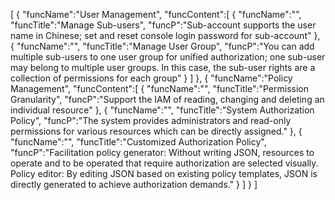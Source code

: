 [
	{
		"funcName":"User Management",
		"funcContent":[
			{
				"funcName":"",
				"funcTitle":"Manage Sub-users",
				"funcP":"Sub-account supports the user name in Chinese; set and reset console login password for sub-account"
			},
			{
				"funcName":"",
				"funcTitle":"Manage User Group",
				"funcP":"You can add multiple sub-users to one user group for unified authorization; one sub-user may belong to multiple user groups. In this case, the sub-user rights are a collection of permissions for each group"
			}
		]
	},
	{
		"funcName":"Policy Management",
		"funcContent":[
			{
				"funcName":"",
				"funcTitle":"Permission Granularity",
				"funcP":"Support the IAM of reading, changing and deleting an individual resource"
			},
			{
				"funcName":"",
				"funcTitle":"System Authorization Policy",
				"funcP":"The system provides administrators and read-only permissions for various resources which can be directly assigned."
			},
			{
				"funcName":"",
				"funcTitle":"Customized Authorization Policy",
				"funcP":"Facilitation policy generator: Without writing JSON, resources to operate and to be operated that require authorization are selected visually. Policy editor: By editing JSON based on existing policy templates, JSON is directly generated to achieve authorization demands."
			}
		]
	}
]